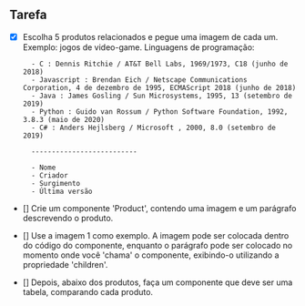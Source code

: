 ## Tarefa

- [x] Escolha 5 produtos relacionados e pegue uma imagem de cada um. Exemplo: jogos de video-game.
    Linguagens de programação: 
    
        - C : Dennis Ritchie / AT&T Bell Labs, 1969/1973, C18 (junho de 2018)
        - Javascript : Brendan Eich / Netscape Communications Corporation, 4 de dezembro de 1995, ECMAScript 2018 (junho de 2018)
        - Java : James Gosling / Sun Microsystems, 1995, 13 (setembro de 2019)
        - Python : Guido van Rossum / Python Software Foundation, 1992, 3.8.3 (maio de 2020)
        - C# : Anders Hejlsberg / Microsoft , 2000, 8.0 (setembro de 2019)

        --------------------------
    
        - Nome
        - Criador
        - Surgimento
        - Última versão
    

- [] Crie um componente 'Product', contendo uma imagem e um parágrafo descrevendo o produto. 

- [] Use a imagem 1 como exemplo. A imagem pode ser colocada dentro do código do componente, enquanto o parágrafo pode ser colocado no momento onde você 'chama' o componente, exibindo-o utilizando a propriedade 'children'.

- [] Depois, abaixo dos produtos, faça um componente que deve ser uma tabela, comparando cada produto.